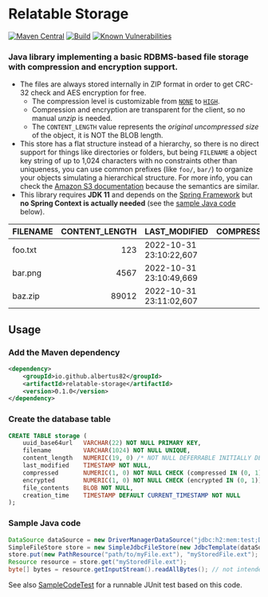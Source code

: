 Relatable Storage
=================

[![Maven Central](https://img.shields.io/maven-central/v/io.github.albertus82/relatable-storage)](https://mvnrepository.com/artifact/io.github.albertus82/relatable-storage)
[![Build](https://github.com/albertus82/relatable-storage/actions/workflows/build.yml/badge.svg)](https://github.com/albertus82/relatable-storage/actions)
[![Known Vulnerabilities](https://snyk.io/test/github/albertus82/relatable-storage/badge.svg?targetFile=pom.xml)](https://snyk.io/test/github/albertus82/relatable-storage?targetFile=pom.xml)

### Java library implementing a basic RDBMS-based file storage with compression and encryption support.

* The files are always stored internally in ZIP format in order to get CRC-32 check and AES encryption for free.
   * The compression level is customizable from [`NONE`](src/main/java/io/github/albertus82/relatastor/io/Compression.java#L9) to [`HIGH`](src/main/java/io/github/albertus82/relatastor/io/Compression.java#L18).
   * Compression and encryption are transparent for the client, so no manual *unzip* is needed.
   * The `CONTENT_LENGTH` value represents the *original uncompressed size* of the object, it is NOT the BLOB length.
* This store has a flat structure instead of a hierarchy, so there is no direct support for things like directories or folders, but being `FILENAME` a object key string of up to 1,024 characters with no constraints other than uniqueness, you can use common prefixes (like `foo/`, `bar/`) to organize your objects simulating a hierarchical structure. For more info, you can check the [Amazon S3 documentation](https://docs.aws.amazon.com/AmazonS3/latest/userguide/object-keys.html) because the semantics are similar.
* This library requires **JDK 11** and depends on the [Spring Framework](https://spring.io/projects/spring-framework) but **no Spring Context is actually needed** (see the [sample Java code](#sample-java-code) below).

| FILENAME | CONTENT_LENGTH | LAST_MODIFIED           | COMPRESSED | ENCRYPTED | FILE_CONTENTS | UUID_BASE64URL           | CREATION_TIME           |
| -------- | -------------: | ----------------------- | ---------: | --------: | ------------- | ------------------------ | ----------------------- |
| foo.txt  |            123 | 2022-10-31 23:10:22,607 |          1 |         0 | (BLOB)        | `IKn6ATU7RVa-qbykef7BfQ` | 2022-10-31 23:10:22,610 |
| bar.png  |           4567 | 2022-10-31 23:10:49,669 |          0 |         0 | (BLOB)        | `2WGTuBeQTu-iS5pUccAASQ` | 2022-10-31 23:10:49,672 |
| baz.zip  |          89012 | 2022-10-31 23:11:02,607 |          0 |         1 | (BLOB)        | `S2LzZ8f5S_6e5fT_p5N0Hw` | 2022-10-31 23:11:02,610 |

## Usage

### Add the Maven dependency

```xml
<dependency>
    <groupId>io.github.albertus82</groupId>
    <artifactId>relatable-storage</artifactId>
    <version>0.1.0</version>
</dependency>
```

### Create the database table

```sql
CREATE TABLE storage (
    uuid_base64url   VARCHAR(22) NOT NULL PRIMARY KEY,
    filename         VARCHAR(1024) NOT NULL UNIQUE,
    content_length   NUMERIC(19, 0) /* NOT NULL DEFERRABLE INITIALLY DEFERRED */ CHECK (content_length >= 0),
    last_modified    TIMESTAMP NOT NULL,
    compressed       NUMERIC(1, 0) NOT NULL CHECK (compressed IN (0, 1)),
    encrypted        NUMERIC(1, 0) NOT NULL CHECK (encrypted IN (0, 1)),
    file_contents    BLOB NOT NULL,
    creation_time    TIMESTAMP DEFAULT CURRENT_TIMESTAMP NOT NULL
);
```

### Sample Java code

```java
DataSource dataSource = new DriverManagerDataSource("jdbc:h2:mem:test;DB_CLOSE_DELAY=-1"); // replace with your connection string or connection pool
SimpleFileStore store = new SimpleJdbcFileStore(new JdbcTemplate(dataSource), "STORAGE", new FileBufferedBlobExtractor()); // can be customized, see Javadoc
store.put(new PathResource("path/to/myFile.ext"), "myStoredFile.ext"); // the last argument can be prefixed to simulate a hierarchical structure
Resource resource = store.get("myStoredFile.ext");
byte[] bytes = resource.getInputStream().readAllBytes(); // not intended for reading input streams with large amounts of data!
```

See also [SampleCodeTest](src/test/java/io/github/albertus82/relatastor/jdbc/SampleCodeTest.java) for a runnable JUnit test based on this code.
